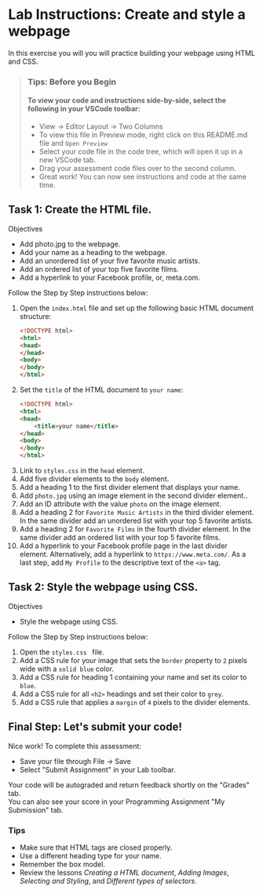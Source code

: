# Lab Instructions: Create and style a webpage

In this exercise you will you will practice building your webpage using HTML and CSS.

> ### **Tips: Before you Begin**
> #### **To view your code and instructions side-by-side**, select the following in your VSCode toolbar:
> - View -> Editor Layout -> Two Columns
> - To view this file in Preview mode, right click on this README.md file and `Open Preview`
> - Select your code file in the code tree, which will open it up in a new VSCode tab.
> - Drag your assessment code files over to the second column. 
> - Great work! You can now see instructions and code at the same time. 

## Task 1: Create the HTML file. 

Objectives
- Add  photo.jpg to the webpage.
- Add your name as a heading to the webpage.
- Add an unordered list of your five favorite music artists.
- Add an ordered list of your top five favorite films.
- Add a hyperlink to your Facebook profile, or, meta.com.

Follow the Step by Step instructions below:

1. Open the `index.html` file and set up the following basic HTML document structure:
    ```HTML
    <!DOCTYPE html>
    <html>
    <head>
    </head>
    <body>
    </body>
    </html>
    ```
2. Set the `title` of the HTML document to `your name`:
    ```HTML
    <!DOCTYPE html>
    <html>
    <head>
        <title>your name</title>
    </head>
    <body>
    </body>
    </html>
    ```
3. Link to `styles.css` in the `head` element.
4. Add five divider elements to the `body` element.
5. Add a heading 1 to the first divider element that displays your name.
6. Add `photo.jpg` using an image element in the second divider element..  
7. Add an ID attribute with the value `photo` on the image element.
8. Add a heading 2 for `Favorite Music Artists` in the third divider element. In the same divider add an unordered list with your top 5 favorite artists.
9. Add a heading 2 for `Favorite Films` in the fourth divider element. In the same divider add an ordered list with your top 5 favorite films.
10. Add a hyperlink to your Facebook profile page in the last divider element. Alternatively, add a hyperlink to `https://www.meta.com/`. As a last step, add `My Profile` to the descriptive text of the `<a>` tag. 

## Task 2: Style the webpage using CSS.

Objectives
- Style the webpage using CSS.

Follow the Step by Step instructions below:

1. Open the `styles.css ` file.
2. Add a CSS rule for your image that sets the `border` property to `2` pixels wide with a `solid blue` color.
3. Add a CSS rule for heading 1 containing your name and set its color to `blue`.
4. Add a CSS rule for all `<h2>` headings and set their color to `grey`.
5. Add a CSS rule that applies a `margin` of `4` pixels to the divider elements.

## Final Step: Let's submit your code!
Nice work! To complete this assessment:
- Save your file through File -> Save 
- Select "Submit Assignment" in your Lab toolbar. 

Your code will be autograded and return feedback shortly on the "Grades" tab.  
You can also see your score in your Programming Assignment "My Submission" tab.

### Tips

* Make sure that HTML tags are closed properly.
* Use a different heading type for your name.
* Remember the box model.
* Review the lessons *Creating a HTML document*, *Adding Images*, *Selecting and Styling*, and *Different types of selectors*.
